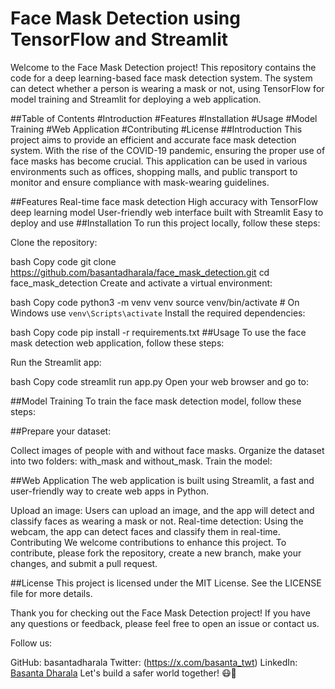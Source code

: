 # Face Mask Detection using TensorFlow and Streamlit
Welcome to the Face Mask Detection project! This repository contains the code for a deep learning-based face mask detection system. The system can detect whether a person is wearing a mask or not, using TensorFlow for model training and Streamlit for deploying a web application.

##Table of Contents
#Introduction
#Features
#Installation
#Usage
#Model Training
#Web Application
#Contributing
#License
##Introduction
This project aims to provide an efficient and accurate face mask detection system. With the rise of the COVID-19 pandemic, ensuring the proper use of face masks has become crucial. This application can be used in various environments such as offices, shopping malls, and public transport to monitor and ensure compliance with mask-wearing guidelines.

##Features
Real-time face mask detection
High accuracy with TensorFlow deep learning model
User-friendly web interface built with Streamlit
Easy to deploy and use
##Installation
To run this project locally, follow these steps:

Clone the repository:

bash
Copy code
git clone https://github.com/basantadharala/face_mask_detection.git
cd face_mask_detection
Create and activate a virtual environment:

bash
Copy code
python3 -m venv venv
source venv/bin/activate  # On Windows use `venv\Scripts\activate`
Install the required dependencies:

bash
Copy code
pip install -r requirements.txt
##Usage
To use the face mask detection web application, follow these steps:

Run the Streamlit app:

bash
Copy code
streamlit run app.py
Open your web browser and go to:


##Model Training
To train the face mask detection model, follow these steps:

##Prepare your dataset:

Collect images of people with and without face masks.
Organize the dataset into two folders: with_mask and without_mask.
Train the model:

##Web Application
The web application is built using Streamlit, a fast and user-friendly way to create web apps in Python.

Upload an image: Users can upload an image, and the app will detect and classify faces as wearing a mask or not.
Real-time detection: Using the webcam, the app can detect faces and classify them in real-time.
Contributing
We welcome contributions to enhance this project. To contribute, please fork the repository, create a new branch, make your changes, and submit a pull request.


##License
This project is licensed under the MIT License. See the LICENSE file for more details.

Thank you for checking out the Face Mask Detection project! If you have any questions or feedback, please feel free to open an issue or contact us.

Follow us:

GitHub: basantadharala
Twitter: (https://x.com/basanta_twt)
LinkedIn: [Basanta Dharala](https://www.linkedin.com/in/basanta-dharala/)
Let's build a safer world together! 😷🚀
